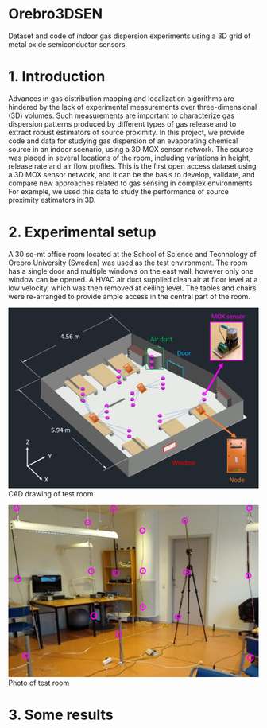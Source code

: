 # Orebro3DSEN
Dataset and code of indoor gas dispersion experiments using a 3D grid of metal oxide semiconductor sensors.

# 1. Introduction
Advances in gas distribution mapping and localization algorithms are hindered by the lack of experimental measurements over three-dimensional (3D) volumes. Such measurements are important to characterize gas dispersion patterns produced by different types of gas release and to extract robust estimators of source proximity. In this project, we provide code and data for studying gas dispersion of an evaporating chemical source in an indoor scenario, using a 3D MOX sensor network. The source was placed in several locations of the room, including variations in height, release rate and air flow profiles. This is the first open access dataset using a 3D MOX sensor network, and it can be the basis to develop, validate, and compare new approaches related to gas sensing in complex environments. For example, we used this data to study the performance of source proximity estimators in 3D.
</p>
 
# 2. Experimental setup
A 30 sq-mt office room located at the School of Science and Technology of Örebro University (Sweden) was used as the test environment. The room has a single door and multiple windows on the east wall, however only one window can be opened. A HVAC air duct supplied clean air at floor level at a low velocity, which was then removed at ceiling level. The tables and chairs were re-arranged to provide ample access in the central part of the room.

![alt text](https://raw.githubusercontent.com/jburgues/Orebro3DSEN/master/img/room_labelled.png "CAD drawing of test room")
CAD drawing of test room

![alt text](https://raw.githubusercontent.com/jburgues/Orebro3DSEN/master/img/room_real_labelled.png "Photo of test room")
Photo of test room

# 3. Some results

